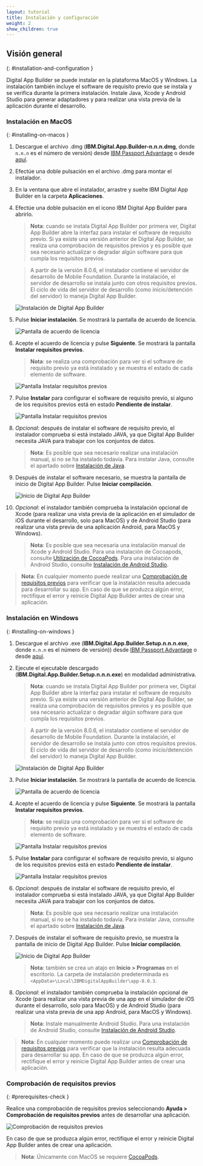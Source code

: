 ```yaml
---
layout: tutorial
title: Instalación y configuración
weight: 2
show_children: true
---
```

<!-- NLS_CHARSET=UTF-8 -->
## Visión general
{: #installation-and-configuration }

Digital App Builder se puede instalar en la plataforma MacOS y Windows. La instalación también incluye el software de requisito previo que se instala y se verifica durante la primera instalación. Instale Java, Xcode y Android Studio para generar adaptadores y para realizar una vista previa de la aplicación durante el desarrollo.

### Instalación en MacOS
{: #installing-on-macos }

1. Descargue el archivo .dmg (**IBM.Digital.App.Builder-n.n.n.dmg**, donde `n.n.n` es el número de versión) desde [IBM Passport Advantage](https://www.ibm.com/software/passportadvantage/) o desde [aquí](https://github.com/MobileFirst-Platform-Developer-Center/Digital-App-Builder/releases).
2. Efectúe una doble pulsación en el archivo .dmg para montar el instalador.
3. En la ventana que abre el instalador, arrastre y suelte IBM Digital App Builder en la carpeta **Aplicaciones**.
4. Efectúe una doble pulsación en el icono IBM Digital App Builder para abrirlo.
    >**Nota**: cuando se instala Digital App Builder por primera ver, Digital App Builder abre la interfaz para instalar el software de requisito previo. Si ya existe una versión anterior de Digital App Builder, se realiza una comprobación de requisitos previos y es posible que sea necesario actualizar o degradar algún software para que cumpla los requisitos previos.
    
    >A partir de la versión 8.0.6, el instalador contiene el servidor de desarrollo de Mobile Foundation. Durante la instalación, el servidor de desarrollo se instala junto con otros requisitos previos. El ciclo de vida del servidor de desarrollo (como inicio/detención del servidor) lo maneja Digital App Builder.
    
    ![Instalación de Digital App Builder](dab-install-startup.png)

5. Pulse **Iniciar instalación**. Se mostrará la pantalla de acuerdo de licencia.

    ![Pantalla de acuerdo de licencia](dab-install-license.png)

6. Acepte el acuerdo de licencia y pulse **Siguiente**. Se mostrará la pantalla **Instalar requisitos previos**.
    >**Nota**: se realiza una comprobación para ver si el software de requisito previo ya está instalado y se muestra el estado de cada elemento de software.

    ![Pantalla Instalar requisitos previos](dab-install-prereq.png)

7. Pulse **Instalar** para configurar el software de requisito previo, si alguno de los requisitos previos está en estado **Pendiente de instalar**.

    ![Pantalla Instalar requisitos previos](dab-install-prereq-tobeinstalled.png)

8. *Opcional*: después de instalar el software de requisito previo, el instalador comprueba si está instalado JAVA, ya que Digital App Builder necesita JAVA para trabajar con los conjuntos de datos.
    >**Nota**: Es posible que sea necesario realizar una instalación manual, si no se ha instalado todavía. Para instalar Java, consulte el apartado sobre [Instalación de Java](https://www.java.com/en/download/help/download_options.xml).

9. Después de instalar el software necesario, se muestra la pantalla de inicio de Digital App Builder. Pulse **Iniciar compilación**.

    ![Inicio de Digital App Builder](dab-install-startup-screen.png)

10. *Opcional*: el instalador también comprueba la instalación opcional de Xcode (para realizar una vista previa de la aplicación en el simulador de iOS durante el desarrollo, solo para MacOS) y de Android Studio (para realizar una vista previa de una aplicación Android, para MacOS y Windows).
    >**Nota**: Es posible que sea necesaria una instalación manual de Xcode y Android Studio. Para una instalación de Cocoapods, consulte [Utilización de CocoaPods](https://guides.cocoapods.org/using/using-cocoapods). Para una instalación de Android Studio, consulte [Instalación de Android Studio](https://developer.android.com/studio/). 

>**Nota**: En cualquier momento puede realizar una [Comprobación de requisitos previos](#prerequisites-check) para verificar que la instalación resulta adecuada para desarrollar su app. En caso de que se produzca algún error, rectifique el error y reinicie Digital App Builder antes de crear una aplicación.

### Instalación en Windows
{: #installing-on-windows }

1. Descargue el archivo .exe (**IBM.Digital.App.Builder.Setup.n.n.n.exe**, donde `n.n.n` es el número de versión)) desde [IBM Passport Advantage](https://www.ibm.com/software/passportadvantage/) o desde [aquí](https://github.com/MobileFirst-Platform-Developer-Center/Digital-App-Builder/releases).
2. Ejecute el ejecutable descargado (**IBM.Digital.App.Builder.Setup.n.n.n.exe**) en modalidad administrativa.
    >**Nota**: cuando se instala Digital App Builder por primera ver, Digital App Builder abre la interfaz para instalar el software de requisito previo. Si ya existe una versión anterior de Digital App Builder, se realiza una comprobación de requisitos previos y es posible que sea necesario actualizar o degradar algún software para que cumpla los requisitos previos.
    
    >A partir de la versión 8.0.6, el instalador contiene el servidor de desarrollo de Mobile Foundation. Durante la instalación, el servidor de desarrollo se instala junto con otros requisitos previos. El ciclo de vida del servidor de desarrollo (como inicio/detención del servidor) lo maneja Digital App Builder.

    ![Instalación de Digital App Builder](dab-install-startup.png)

3. Pulse **Iniciar instalación**. Se mostrará la pantalla de acuerdo de licencia.

    ![Pantalla de acuerdo de licencia](dab-install-license.png)

4. Acepte el acuerdo de licencia y pulse **Siguiente**. Se mostrará la pantalla **Instalar requisitos previos**.
    >**Nota**: se realiza una comprobación para ver si el software de requisito previo ya está instalado y se muestra el estado de cada elemento de software.

    ![Pantalla Instalar requisitos previos](dab-install-prereq.png)

5. Pulse **Instalar** para configurar el software de requisito previo, si alguno de los requisitos previos está en estado **Pendiente de instalar**.

    ![Pantalla Instalar requisitos previos](dab-install-prereq-tobeinstalled.png)

6. *Opcional*: después de instalar el software de requisito previo, el instalador comprueba si está instalado JAVA, ya que Digital App Builder necesita JAVA para trabajar con los conjuntos de datos. 
    >**Nota**: Es posible que sea necesario realizar una instalación manual, si no se ha instalado todavía. Para instalar Java, consulte el apartado sobre [Instalación de Java](https://www.java.com/en/download/help/download_options.xml).

7. Después de instalar el software de requisito previo, se muestra la pantalla de inicio de Digital App Builder. Pulse **Iniciar compilación**.

    ![Inicio de Digital App Builder](dab-install-startup-screen.png)

    >**Nota**: también se crea un atajo en **Inicio > Programas** en el escritorio. La carpeta de instalación predeterminada es `<AppData>\Local\IBMDigitalAppBuilder\app-8.0.3`.

8. *Opcional*: el instalador también comprueba la instalación opcional de Xcode (para realizar una vista previa de una app en el simulador de iOS durante el desarrollo, solo para MacOS) y de Android Studio (para realizar una vista previa de una app Android, para MacOS y Windows).
    >**Nota**: Instale manualmente Android Studio. Para una instalación de Android Studio, consulte [Instalación de Android Studio](https://developer.android.com/studio/). 

>**Nota**: En cualquier momento puede realizar una [Comprobación de requisitos previos](#prerequisites-check) para verificar que la instalación resulta adecuada para desarrollar su app. En caso de que se produzca algún error, rectifique el error y reinicie Digital App Builder antes de crear una aplicación.

### Comprobación de requisitos previos
{: #prerequisites-check }

Realice una comprobación de requisitos previos seleccionando **Ayuda > Comprobación de requisitos previos** antes de desarrollar una aplicación. 

![Comprobación de requisitos previos](dab-prerequsites-check.png)

En caso de que se produzca algún error, rectifique el error y reinicie Digital App Builder antes de crear una aplicación.

>**Nota**: Únicamente con MacOS se requiere [CocoaPods](https://guides.cocoapods.org/using/using-cocoapods).
